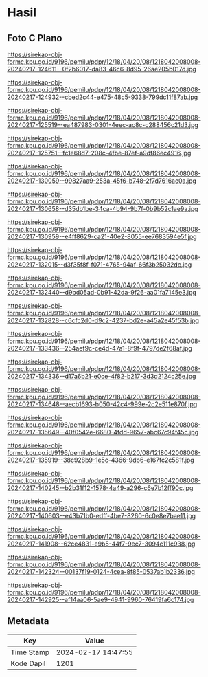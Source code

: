 # Hasil

## Foto C Plano

https://sirekap-obj-formc.kpu.go.id/9196/pemilu/pdpr/12/18/04/20/08/1218042008008-20240217-124611--0f2b6017-da83-46c6-8d95-26ae205b017d.jpg

https://sirekap-obj-formc.kpu.go.id/9196/pemilu/pdpr/12/18/04/20/08/1218042008008-20240217-124932--cbed2c44-e475-48c5-9338-799dc11f87ab.jpg

https://sirekap-obj-formc.kpu.go.id/9196/pemilu/pdpr/12/18/04/20/08/1218042008008-20240217-125519--ea487983-0301-4eec-ac8c-c288456c21d3.jpg

https://sirekap-obj-formc.kpu.go.id/9196/pemilu/pdpr/12/18/04/20/08/1218042008008-20240217-125751--fc1e68d7-208c-4fbe-87ef-a9df86ec4916.jpg

https://sirekap-obj-formc.kpu.go.id/9196/pemilu/pdpr/12/18/04/20/08/1218042008008-20240217-130059--99827aa9-253a-45f6-b748-2f7d7616ac0a.jpg

https://sirekap-obj-formc.kpu.go.id/9196/pemilu/pdpr/12/18/04/20/08/1218042008008-20240217-130658--d35db1be-34ca-4b94-9b7f-0b9b52c1ae9a.jpg

https://sirekap-obj-formc.kpu.go.id/9196/pemilu/pdpr/12/18/04/20/08/1218042008008-20240217-130959--e4ff8629-ca21-40e2-8055-ee7683594e5f.jpg

https://sirekap-obj-formc.kpu.go.id/9196/pemilu/pdpr/12/18/04/20/08/1218042008008-20240217-132015--d3f35f8f-f071-4765-94af-66f3b25032dc.jpg

https://sirekap-obj-formc.kpu.go.id/9196/pemilu/pdpr/12/18/04/20/08/1218042008008-20240217-132440--d9bd05ad-0b91-42da-9f26-aa01fa7145e3.jpg

https://sirekap-obj-formc.kpu.go.id/9196/pemilu/pdpr/12/18/04/20/08/1218042008008-20240217-132828--c6cfc2d0-d9c2-4237-bd2e-a45a2e45f53b.jpg

https://sirekap-obj-formc.kpu.go.id/9196/pemilu/pdpr/12/18/04/20/08/1218042008008-20240217-133436--254aef9c-ce4d-47a1-8f9f-4797de2f68af.jpg

https://sirekap-obj-formc.kpu.go.id/9196/pemilu/pdpr/12/18/04/20/08/1218042008008-20240217-134336--d17a6b21-e0ce-4f82-b217-3d3d2124c25e.jpg

https://sirekap-obj-formc.kpu.go.id/9196/pemilu/pdpr/12/18/04/20/08/1218042008008-20240217-134648--aecb1693-b050-42c4-999e-2c2e511e870f.jpg

https://sirekap-obj-formc.kpu.go.id/9196/pemilu/pdpr/12/18/04/20/08/1218042008008-20240217-135649--40f0542e-6680-4fdd-9657-abc67c94f45c.jpg

https://sirekap-obj-formc.kpu.go.id/9196/pemilu/pdpr/12/18/04/20/08/1218042008008-20240217-135919--38c928b9-1e5c-4366-9db6-e167fc2c581f.jpg

https://sirekap-obj-formc.kpu.go.id/9196/pemilu/pdpr/12/18/04/20/08/1218042008008-20240217-140245--b2b31f12-1578-4a49-a296-c6e7b12ff90c.jpg

https://sirekap-obj-formc.kpu.go.id/9196/pemilu/pdpr/12/18/04/20/08/1218042008008-20240217-140603--e43b71b0-edff-4be7-8260-6c0e8e7bae11.jpg

https://sirekap-obj-formc.kpu.go.id/9196/pemilu/pdpr/12/18/04/20/08/1218042008008-20240217-141908--62ce4831-e9b5-44f7-9ec7-3094c111c938.jpg

https://sirekap-obj-formc.kpu.go.id/9196/pemilu/pdpr/12/18/04/20/08/1218042008008-20240217-142324--00137f19-0124-4cea-8f85-0537ab1b2336.jpg

https://sirekap-obj-formc.kpu.go.id/9196/pemilu/pdpr/12/18/04/20/08/1218042008008-20240217-142925--af14aa06-5ae9-4941-9960-76419fa6c174.jpg


## Metadata

| Key        | Value               |
| ---------- | ------------------- |
| Time Stamp | 2024-02-17 14:47:55 |
| Kode Dapil | 1201                |



